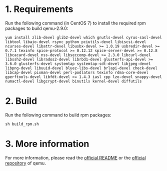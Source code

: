 # 1. Requirements

Run the following command (in CentOS 7) to install the required rpm packages to build qemu-2.9.0:

    yum install zlib-devel glib2-devel which gnutls-devel cyrus-sasl-devel libtool libaio-devel rsync python pciutils-devel libiscsi-devel ncurses-devel libattr-devel libusbx-devel >= 1.0.19 usbredir-devel >= 0.7.1 texinfo spice-protocol >= 0.12.12 spice-server-devel >= 0.12.8 libcacard-devel nss-devel libseccomp-devel >= 2.3.0 libcurl-devel libssh2-devel librados2-devel librbd1-devel glusterfs-api-devel >= 3.6.0 glusterfs-devel systemtap systemtap-sdt-devel libjpeg-devel libpng-devel libuuid-devel bluez-libs-devel brlapi-devel check-devel libcap-devel pixman-devel perl-podlators texinfo rdma-core-devel gperftools-devel libfdt-devel >= 1.4.3 iasl cpp lzo-devel snappy-devel numactl-devel libgcrypt-devel binutils kernel-devel diffutils


# 2. Build

Run the following command to build rpm packages:

    sh build_rpm.sh 

# 3. More information

For more information, please read the [official README](README) or the [official repository](https://github.com/qemu/qemu) of qemu.


